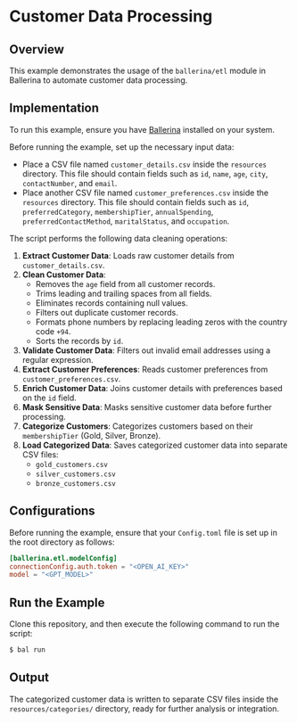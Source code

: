 # Customer Data Processing

## Overview

This example demonstrates the usage of the `ballerina/etl` module in Ballerina to automate customer data processing.

## Implementation

To run this example, ensure you have [Ballerina](https://ballerina.io/downloads/) installed on your system.

Before running the example, set up the necessary input data:
- Place a CSV file named `customer_details.csv` inside the `resources` directory. This file should contain fields such as `id`, `name`, `age`, `city`, `contactNumber`, and `email`.
- Place another CSV file named `customer_preferences.csv` inside the `resources` directory. This file should contain fields such as `id`, `preferredCategory`, `membershipTier`, `annualSpending`, `preferredContactMethod`, `maritalStatus`, and `occupation`.

The script performs the following data cleaning operations:

1. **Extract Customer Data**: Loads raw customer details from `customer_details.csv`.
2. **Clean Customer Data**:
   - Removes the `age` field from all customer records.
   - Trims leading and trailing spaces from all fields.
   - Eliminates records containing null values.
   - Filters out duplicate customer records.
   - Formats phone numbers by replacing leading zeros with the country code `+94`.
   - Sorts the records by `id`.
3. **Validate Customer Data**: Filters out invalid email addresses using a regular expression.
4. **Extract Customer Preferences**: Reads customer preferences from `customer_preferences.csv`.
5. **Enrich Customer Data**: Joins customer details with preferences based on the `id` field.
6. **Mask Sensitive Data**: Masks sensitive customer data before further processing.
7. **Categorize Customers**: Categorizes customers based on their `membershipTier` (Gold, Silver, Bronze).
8. **Load Categorized Data**: Saves categorized customer data into separate CSV files:
   - `gold_customers.csv`
   - `silver_customers.csv`
   - `bronze_customers.csv`

## Configurations

Before running the example, ensure that your `Config.toml` file is set up in the root directory as follows:

```toml
[ballerina.etl.modelConfig]
connectionConfig.auth.token = "<OPEN_AI_KEY>"
model = "<GPT_MODEL>"
```

## Run the Example

Clone this repository, and then execute the following command to run the script:

```sh
$ bal run
```

## Output

The categorized customer data is written to separate CSV files inside the `resources/categories/` directory, ready for further analysis or integration.

